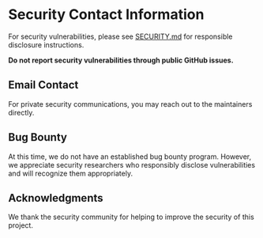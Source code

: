 # Security Contact Information

For security vulnerabilities, please see [SECURITY.md](../SECURITY.md) for responsible disclosure instructions.

**Do not report security vulnerabilities through public GitHub issues.**

## Email Contact

For private security communications, you may reach out to the maintainers directly.

## Bug Bounty

At this time, we do not have an established bug bounty program. However, we appreciate security researchers who responsibly disclose vulnerabilities and will recognize them appropriately.

## Acknowledgments

We thank the security community for helping to improve the security of this project.
